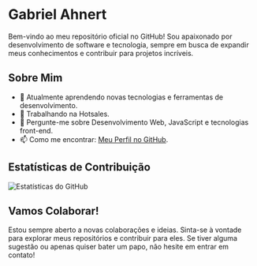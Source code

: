 # Gabriel Ahnert

Bem-vindo ao meu repositório oficial no GitHub! Sou apaixonado por desenvolvimento de software e tecnologia, sempre em busca de expandir meus conhecimentos e contribuir para projetos incríveis.

## Sobre Mim
- 🌱 Atualmente aprendendo novas tecnologias e ferramentas de desenvolvimento.
- 💼 Trabalhando na Hotsales.
- 💬 Pergunte-me sobre Desenvolvimento Web, JavaScript e tecnologias front-end.
- 📫 Como me encontrar: [Meu Perfil no GitHub](https://github.com/AhnertDeveloper).

## Estatísticas de Contribuição
![Estatísticas do GitHub](https://github-readme-stats.vercel.app/api?username=AhnertDeveloper&show_icons=true&theme=radical)

## Vamos Colaborar!
Estou sempre aberto a novas colaborações e ideias. Sinta-se à vontade para explorar meus repositórios e contribuir para eles. Se tiver alguma sugestão ou apenas quiser bater um papo, não hesite em entrar em contato!

